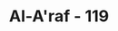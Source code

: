 ---
title: "Al-A'raf - 119"
no: 119
arabic_no: ١١٩
ayah: فَغُلِبُوْا هُنَالِكَ وَانْقَلَبُوْا صٰغِرِيْنَۚ 
translation: "Maka mereka dikalahkan di tempat itu dan jadilah mereka orang-orang yang hina."
tafsir: "Dalam ayat ini Allah menegaskan bahwa pesihir itu telah dikalahkan di tempat itu, dan jadilah mereka orang-orang yang hina dina. Artinya bila sebelum peristiwa itu, para pesihir merasa bangga percaya diri secara berlebihan, maka setelah kekalahan itu tersingkaplah kebohongan dan kepalsuan mereka, karena sihir mereka tidak mempunyai kekuatan sama sekali. Di samping itu, karena kekalahan tersebut, sirnalah sudah harapan mereka untuk mendapatkan harta benda, pangkat dan kekayaan yang tadinya telah dijanjikan Firaun kepada mereka.\n\nKekalahan para pesihir tersebut berarti kekalahan Firaun dan para pembesarnya. Pada mulanya mereka percaya bahwa para pesihir yang terpandai yang mereka kumpulkan dari berbagai tempat dalam wilayah kekuasaannya, dengan mudah dapat mengalahkan Nabi Musa. Karena itu ia mengobral janji, tetapi ternyata para pesihirnya itu mengalami kekalahan, dan Nabi Musa mendapat kemenangan, maka pudarlah harapan Firaun dan pemuka-pemukanya untuk dapat mempertahankan kebesaran dan kekuasaannya. Hilanglah kehebatan mereka di mata orang banyak, dan jadilah mereka orang-orang yang hina. Apalagi peristiwa tersebut terjadi pada salah satu hari raya mereka dan tidak disaksikan orang banyak. Mengenai ini Allah berfirman dalam ayat lain:\n\nDia (Musa) berkata, \"(Perjanjian) waktu (untuk pertemuan kami dengan kamu itu) ialah pada hari raya dan hendaklah orang-orang dikumpulkan pada pagi hari (dhuha).\" (thaha/20: 59)"
---